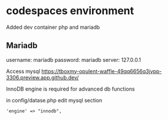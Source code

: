 # codespaces environment

Added dev container php and mariadb

## Mariadb

username: mariadb
password: mariadb
server: 127.0.0.1

Access mysql
https://tboxmy-opulent-waffle-49qq6656q3jvpp-3306.preview.app.github.dev/

InnoDB engine is required for advanced db functions

in config/datase.php edit mysql section
```
'engine' => "innodb",
```